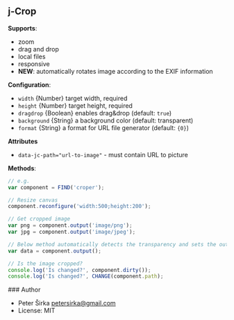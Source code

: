 ## j-Crop

__Supports__:

- zoom
- drag and drop
- local files
- responsive
- __NEW__: automatically rotates image according to the EXIF information

__Configuration__:

- `width` {Number} target width, required
- `height` {Number} target height, required
- `dragdrop` {Boolean} enables drag&drop (default: `true`)
- `background` {String} a background color (default: transparent)
- `format` {String} a format for URL file generator (default: `{0}`)

__Attributes__
- `data-jc-path="url-to-image"` - must contain URL to picture

__Methods__:

```javascript
// e.g.
var component = FIND('croper');

// Resize canvas
component.reconfigure('width:500;height:200');

// Get cropped image
var png = component.output('image/png');
var jpg = component.output('image/jpeg');

// Below method automatically detects the transparency and sets the output
var data = component.output();

// Is the image cropped?
console.log('Is changed?', component.dirty());
console.log('Is changed?', CHANGE(component.path);
```

### Author

- Peter Širka <petersirka@gmail.com>
- License: MIT